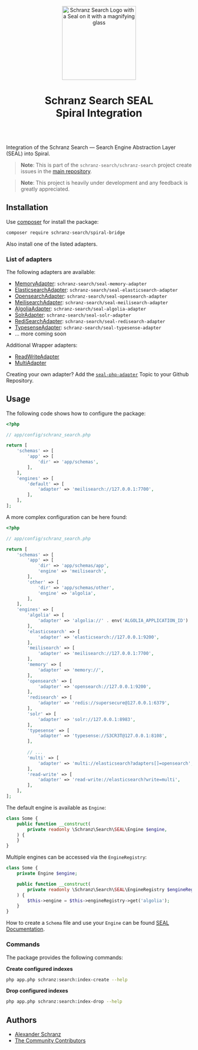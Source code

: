 <div align="center">
    <img alt="Schranz Search Logo with a Seal on it with a magnifying glass" src="https://avatars.githubusercontent.com/u/120221538?s=400&v=5" width="200" height="200">
</div>

<h1 align="center">Schranz Search SEAL <br /> Spiral Integration</h1>

<br />
<br />

Integration of the Schranz Search — Search Engine Abstraction Layer (SEAL) into Spiral.

> **Note**:
> This is part of the `schranz-search/schranz-search` project create issues in the [main repository](https://github.com/schranz-search/schranz-search).

> **Note**:
> This project is heavily under development and any feedback is greatly appreciated.

## Installation

Use [composer](https://getcomposer.org/) for install the package:

```bash
composer require schranz-search/spiral-bridge
```

Also install one of the listed adapters.

### List of adapters

The following adapters are available:

 - [MemoryAdapter](../../packages/seal-memory-adapter): `schranz-search/seal-memory-adapter`
 - [ElasticsearchAdapter](../../packages/seal-elasticsearch-adapter): `schranz-search/seal-elasticsearch-adapter`
 - [OpensearchAdapter](../../packages/seal-opensearch-adapter): `schranz-search/seal-opensearch-adapter`
 - [MeilisearchAdapter](../../packages/seal-meilisearch-adapter): `schranz-search/seal-meilisearch-adapter`
 - [AlgoliaAdapter](../../packages/seal-algolia-adapter): `schranz-search/seal-algolia-adapter`
 - [SolrAdapter](../../packages/seal-solr-adapter): `schranz-search/seal-solr-adapter`
 - [RediSearchAdapter](../../packages/seal-redisearch-adapter): `schranz-search/seal-redisearch-adapter`
 - [TypesenseAdapter](../../packages/seal-typesense-adapter): `schranz-search/seal-typesense-adapter`
 - ... more coming soon

Additional Wrapper adapters:

 - [ReadWriteAdapter](../../packages/seal-read-write-adapter)
 - [MultiAdapter](../../packages/seal-multi-adapter)

Creating your own adapter? Add the [`seal-php-adapter`](https://github.com/topics/seal-php-adapter) Topic to your Github Repository.

## Usage

The following code shows how to configure the package:

```php
<?php

// app/config/schranz_search.php

return [
    'schemas' => [
        'app' => [
            'dir' => 'app/schemas',
        ],
    ],
    'engines' => [
        'default' => [
            'adapter' => 'meilisearch://127.0.0.1:7700',
        ],
    ],
];
```

A more complex configuration can be here found:

```php
<?php

// app/config/schranz_search.php

return [
    'schemas' => [
        'app' => [
            'dir' => 'app/schemas/app',
            'engine' => 'meilisearch',
        ],
        'other' => [
            'dir' => 'app/schemas/other',
            'engine' => 'algolia',
        ],
    ],
    'engines' => [
        'algolia' => [
            'adapter' => 'algolia://' . env('ALGOLIA_APPLICATION_ID') . ':' . env('ALGOLIA_ADMIN_API_KEY'),
        ],
        'elasticsearch' => [
            'adapter' => 'elasticsearch://127.0.0.1:9200',
        ],
        'meilisearch' => [
            'adapter' => 'meilisearch://127.0.0.1:7700',
        ],
        'memory' => [
            'adapter' => 'memory://',
        ],
        'opensearch' => [
            'adapter' => 'opensearch://127.0.0.1:9200',
        ],
        'redisearch' => [
            'adapter' => 'redis://supersecure@127.0.0.1:6379',
        ],
        'solr' => [
            'adapter' => 'solr://127.0.0.1:8983',
        ],
        'typesense' => [
            'adapter' => 'typesense://S3CR3T@127.0.0.1:8108',
        ],
        
        // ...
        'multi' => [
            'adapter' => 'multi://elasticsearch?adapters[]=opensearch',
        ],
        'read-write' => [
            'adapter' => 'read-write://elasticsearch?write=multi',
        ],
    ],
];
```

The default engine is available as `Engine`:

```php
class Some {
    public function __construct(
        private readonly \Schranz\Search\SEAL\Engine $engine,
    ) {
    }
}
```

Multiple engines can be accessed via the `EngineRegistry`:

```php
class Some {
    private Engine $engine;

    public function __construct(
        private readonly \Schranz\Search\SEAL\EngineRegistry $engineRegistry,
    ) {
        $this->engine = $this->engineRegistry->get('algolia');
    }
}
```

How to create a `Schema` file and use your `Engine` can be found [SEAL Documentation](../../README.md#usage).

### Commands

The package provides the following commands:

**Create configured indexes**

```bash
php app.php schranz:search:index-create --help
```

**Drop configured indexes**

```bash
php app.php schranz:search:index-drop --help
```

## Authors

- [Alexander Schranz](https://github.com/alexander-schranz/)
- [The Community Contributors](https://github.com/schranz-search/schranz-search/graphs/contributors)
